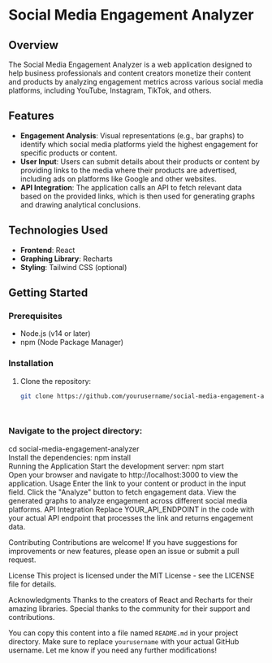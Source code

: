 
# Social Media Engagement Analyzer  

## Overview  
The Social Media Engagement Analyzer is a web application designed to help business professionals and content creators monetize their content and products by analyzing engagement metrics across various social media platforms, including YouTube, Instagram, TikTok, and others.   

## Features  
- **Engagement Analysis**: Visual representations (e.g., bar graphs) to identify which social media platforms yield the highest engagement for specific products or content.  
- **User Input**: Users can submit details about their products or content by providing links to the media where their products are advertised, including ads on platforms like Google and other websites.  
- **API Integration**: The application calls an API to fetch relevant data based on the provided links, which is then used for generating graphs and drawing analytical conclusions.  

## Technologies Used  
- **Frontend**: React  
- **Graphing Library**: Recharts  
- **Styling**: Tailwind CSS (optional)  

## Getting Started  

### Prerequisites  
- Node.js (v14 or later)  
- npm (Node Package Manager)  

### Installation  
1. Clone the repository:  
   ```bash  
   git clone https://github.com/yourusername/social-media-engagement-analyzer.git
   
   
   
   
### Navigate to the project directory:
cd social-media-engagement-analyzer  
Install the dependencies:
npm install  
Running the Application
Start the development server:
npm start  
Open your browser and navigate to http://localhost:3000 to view the application.
Usage
Enter the link to your content or product in the input field.
Click the "Analyze" button to fetch engagement data.
View the generated graphs to analyze engagement across different social media platforms.
API Integration
Replace YOUR_API_ENDPOINT in the code with your actual API endpoint that processes the link and returns engagement data.

Contributing
Contributions are welcome! If you have suggestions for improvements or new features, please open an issue or submit a pull request.

License
This project is licensed under the MIT License - see the LICENSE file for details.

Acknowledgments
Thanks to the creators of React and Recharts for their amazing libraries.
Special thanks to the community for their support and contributions.

You can copy this content into a file named `README.md` in your project directory. Make sure to replace `yourusername` with your actual GitHub username. Let me know if you need any further modifications!

